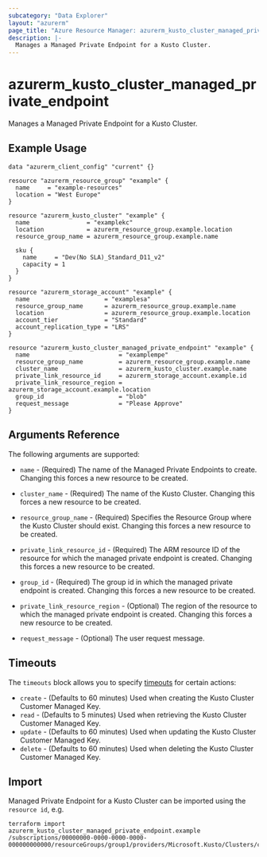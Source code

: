 ```yaml
---
subcategory: "Data Explorer"
layout: "azurerm"
page_title: "Azure Resource Manager: azurerm_kusto_cluster_managed_private_endpoint"
description: |-
  Manages a Managed Private Endpoint for a Kusto Cluster.
---
```


# azurerm_kusto_cluster_managed_private_endpoint

Manages a Managed Private Endpoint for a Kusto Cluster.

## Example Usage

```hcl
data "azurerm_client_config" "current" {}

resource "azurerm_resource_group" "example" {
  name     = "example-resources"
  location = "West Europe"
}

resource "azurerm_kusto_cluster" "example" {
  name                = "examplekc"
  location            = azurerm_resource_group.example.location
  resource_group_name = azurerm_resource_group.example.name

  sku {
    name     = "Dev(No SLA)_Standard_D11_v2"
    capacity = 1
  }
}

resource "azurerm_storage_account" "example" {
  name                     = "examplesa"
  resource_group_name      = azurerm_resource_group.example.name
  location                 = azurerm_resource_group.example.location
  account_tier             = "Standard"
  account_replication_type = "LRS"
}

resource "azurerm_kusto_cluster_managed_private_endpoint" "example" {
  name                         = "examplempe"
  resource_group_name          = azurerm_resource_group.example.name
  cluster_name                 = azurerm_kusto_cluster.example.name
  private_link_resource_id     = azurerm_storage_account.example.id
  private_link_resource_region = azurerm_storage_account.example.location
  group_id                     = "blob"
  request_message              = "Please Approve"
}
```

## Arguments Reference

The following arguments are supported:

* `name` - (Required) The name of the Managed Private Endpoints to create. Changing this forces a new resource to be created.

* `cluster_name` - (Required) The name of the Kusto Cluster. Changing this forces a new resource to be created.

* `resource_group_name` - (Required) Specifies the Resource Group where the Kusto Cluster should exist. Changing this forces a new resource to be created.

* `private_link_resource_id` - (Required) The ARM resource ID of the resource for which the managed private endpoint is created. Changing this forces a new resource to be created.

* `group_id` - (Required) The group id in which the managed private endpoint is created. Changing this forces a new resource to be created.

* `private_link_resource_region` - (Optional) The region of the resource to which the managed private endpoint is created. Changing this forces a new resource to be created.

* `request_message` - (Optional) The user request message.

## Timeouts

The `timeouts` block allows you to specify [timeouts](https://www.terraform.io/language/resources/syntax#operation-timeouts) for certain actions:

* `create` - (Defaults to 60 minutes) Used when creating the Kusto Cluster Customer Managed Key.
* `read` - (Defaults to 5 minutes) Used when retrieving the Kusto Cluster Customer Managed Key.
* `update` - (Defaults to 60 minutes) Used when updating the Kusto Cluster Customer Managed Key.
* `delete` - (Defaults to 60 minutes) Used when deleting the Kusto Cluster Customer Managed Key.

## Import

Managed Private Endpoint for a Kusto Cluster can be imported using the `resource id`, e.g.

```shell
terraform import azurerm_kusto_cluster_managed_private_endpoint.example /subscriptions/00000000-0000-0000-0000-000000000000/resourceGroups/group1/providers/Microsoft.Kusto/Clusters/cluster1/ManagedPrivateEndpoints/managedPrivateEndpoint1
```
